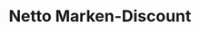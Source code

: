 ---
title: "Netto Marken-Discount"
url: /waldfischbach-burgalben/netto-marken-discount/
shop: Supermarkt
---